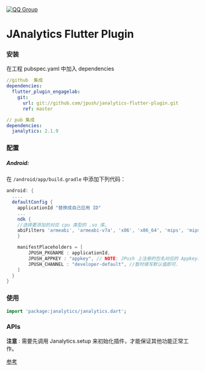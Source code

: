 [![QQ Group](https://img.shields.io/badge/QQ%20Group-862401307-red.svg)]()
# JAnalytics Flutter Plugin

### 安装

在工程 pubspec.yaml 中加入 dependencies

```yaml
//github  集成
dependencies:
  flutter_plugin_engagelab:
    git:
      url: git://github.com/jpush/janalytics-flutter-plugin.git
      ref: master

// pub 集成
dependencies:
  janalytics: 2.1.9
```

### 配置

##### Android:

在 `/android/app/build.gradle` 中添加下列代码：

```groovy
android: {
  ....
  defaultConfig {
    applicationId "替换成自己应用 ID"
    ...
    ndk {
	//选择要添加的对应 cpu 类型的 .so 库。
	abiFilters 'armeabi', 'armeabi-v7a', 'x86', 'x86_64', 'mips', 'mips64', 'arm64-v8a',        
    }

    manifestPlaceholders = [
        JPUSH_PKGNAME : applicationId,
        JPUSH_APPKEY : "appkey", // NOTE: JPush 上注册的包名对应的 Appkey.
        JPUSH_CHANNEL : "developer-default", //暂时填写默认值即可.
    ]
  }    
}
```

### 使用

```dart
import 'package:janalytics/janalytics.dart';
```

### APIs

**注意** : 需要先调用 Janalytics.setup 来初始化插件，才能保证其他功能正常工作。

 [参考](./documents/APIs.md)

